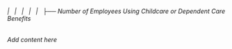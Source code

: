 ###### |   |   |   |   |   ├── Number of Employees Using Childcare or Dependent Care Benefits

*Add content here*